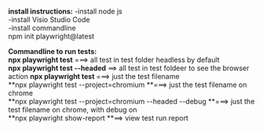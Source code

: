 **install instructions:**
-install node js  
-install Visio Studio Code  
-install commandline  
npm init playwright@latest  


**Commandline to run tests:**  
**npx playwright test** ===> all test in test folder headless by default  
**npx playwright test --headed** ==> all test in test foldeer to see the browser action
**npx playwright test <test filename>** ===> just the test filename  
**npx playwright test <test filename> --project=chromium **===> just the test filename on chrome  
**npx playwright test <test filename> --project=chromium --headed --debug **===> just the test filename on chrome, with debug on  
**npx playwright show-report **==> view test run report
